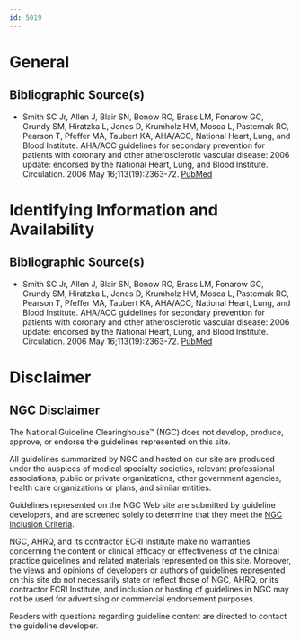 ```yaml
---
id: 5019
---
```


# General

## Bibliographic Source(s)

- Smith SC Jr, Allen J, Blair SN, Bonow RO, Brass LM, Fonarow GC, Grundy SM, Hiratzka L, Jones D, Krumholz HM, Mosca L, Pasternak RC, Pearson T, Pfeffer MA, Taubert KA, AHA/ACC, National Heart, Lung, and Blood Institute. AHA/ACC guidelines for secondary prevention for patients with coronary and other atherosclerotic vascular disease: 2006 update: endorsed by the National Heart, Lung, and Blood Institute. Circulation. 2006 May 16;113(19):2363-72. [ PubMed ](http://www.ncbi.nlm.nih.gov/entrez/query.fcgi?cmd=Retrieve&db=pubmed&dopt=Abstract&list_uids=16702489)

# Identifying Information and Availability

## Bibliographic Source(s)

- Smith SC Jr, Allen J, Blair SN, Bonow RO, Brass LM, Fonarow GC, Grundy SM, Hiratzka L, Jones D, Krumholz HM, Mosca L, Pasternak RC, Pearson T, Pfeffer MA, Taubert KA, AHA/ACC, National Heart, Lung, and Blood Institute. AHA/ACC guidelines for secondary prevention for patients with coronary and other atherosclerotic vascular disease: 2006 update: endorsed by the National Heart, Lung, and Blood Institute. Circulation. 2006 May 16;113(19):2363-72. [ PubMed ](http://www.ncbi.nlm.nih.gov/entrez/query.fcgi?cmd=Retrieve&db=pubmed&dopt=Abstract&list_uids=16702489)

# Disclaimer

## NGC Disclaimer

The National Guideline Clearinghouse™ (NGC) does not develop, produce, approve, or endorse the guidelines represented on this site.

All guidelines summarized by NGC and hosted on our site are produced under the auspices of medical specialty societies, relevant professional associations, public or private organizations, other government agencies, health care organizations or plans, and similar entities.

Guidelines represented on the NGC Web site are submitted by guideline developers, and are screened solely to determine that they meet the [NGC Inclusion Criteria](/help-and-about/summaries/inclusion-criteria).

NGC, AHRQ, and its contractor ECRI Institute make no warranties concerning the content or clinical efficacy or effectiveness of the clinical practice guidelines and related materials represented on this site. Moreover, the views and opinions of developers or authors of guidelines represented on this site do not necessarily state or reflect those of NGC, AHRQ, or its contractor ECRI Institute, and inclusion or hosting of guidelines in NGC may not be used for advertising or commercial endorsement purposes.

Readers with questions regarding guideline content are directed to contact the guideline developer.

